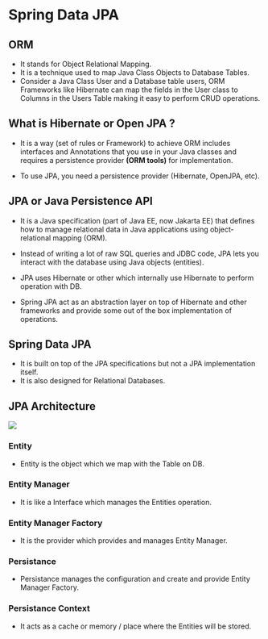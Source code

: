 # Spring Data JPA



## ORM

- It stands for Object Relational Mapping.
- It is a technique used to map Java Class Objects to Database Tables.
- Consider a Java Class User and a Database table users, ORM Frameworks like Hibernate can map the fields in the User class to Columns in the Users Table making it easy to perform CRUD operations.




## What is Hibernate or Open JPA ?

- It is a way (set of rules or Framework) to achieve ORM includes interfaces and Annotations that you use in your Java classes and requires a persistence provider **(ORM tools)** for implementation.

- To use JPA, you need a persistence provider (Hibernate, OpenJPA, etc).




## JPA or Java Persistence API

- It is a Java specification (part of Java EE, now Jakarta EE) that defines how to manage relational data in Java applications using object-relational mapping (ORM).

- Instead of writing a lot of raw SQL queries and JDBC code, JPA lets you interact with the database using Java objects (entities).

- JPA uses Hibernate or other which internally use Hibernate to perform operation with DB.

- Spring JPA act as an abstraction layer on top of Hibernate and other frameworks and provide some out of the box implementation of operations.





## Spring Data JPA

- It is built on top of the JPA specifications but not a JPA implementation itself.
- It is also designed for Relational Databases.



## JPA Architecture

![](./Screenshots/jpa%20architecture.png)

### Entity

- Entity is the object which we map with the Table on DB.

### Entity Manager

- It is like a Interface which manages the Entities operation.

### Entity Manager Factory

- It is the provider which provides and manages Entity Manager.

### Persistance

- Persistance manages the configuration and create and provide Entity Manager Factory.


### Persistance Context

- It acts as a cache or memory / place where the Entities will be stored.